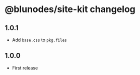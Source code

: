 # @blunodes/site-kit changelog

## 1.0.1

* Add `base.css` to `pkg.files`

## 1.0.0

* First release
